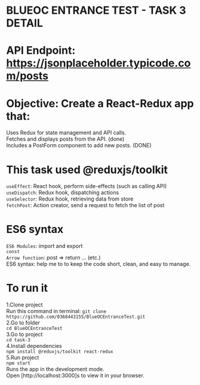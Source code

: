 # BLUEOC ENTRANCE TEST - TASK 3 DETAIL

# API Endpoint: https://jsonplaceholder.typicode.com/posts
# Objective: Create a React-Redux app that:
Uses Redux for state management and API calls. <br>
Fetches and displays posts from the API. (done)<br>
Includes a PostForm component to add new posts. (DONE)<br>

# This task used @reduxjs/toolkit 
`useEffect`: React hook, perform side-effects (such as calling API)<br>
`useDispatch`: Redux hook, dispatching actions<br>
`useSelector`: Redux hook, retrieving data from store<br>
`fetchPost`: Action creator, send a request to fetch the list of post
# ES6 syntax
`ES6 Modules`: import and export<br>
`const`<br>
`Arrow function`: post => return ... (etc.)<br>
ES6 syntax: help me to to keep the code short, clean, and easy to manage.

# To run it
1.Clone project<br>
Run this command in terminal: `git clone https://github.com/0368443155/BlueOCEntranceTest.git`<br>
2.Go to folder<br>
`cd BlueOCEntranceTest`<br>
3.Go to project<br>
`cd task-3`<br>
4.Install dependencies<br>
`npm install @reduxjs/toolkit react-redux`<br>
5.Run project<br>
`npm start`<br>
Runs the app in the development mode.<br>
Open [http://localhost:3000]s to view it in your browser.<br>

